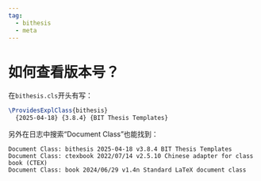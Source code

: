 ```yaml
---
tag:
  - bithesis
  - meta
---
```


# 如何查看版本号？

在`bithesis.cls`开头有写：

```latex
\ProvidesExplClass{bithesis}
  {2025-04-18} {3.8.4} {BIT Thesis Templates}
```

另外在日志中搜索“Document Class”也能找到：

```log {1}
Document Class: bithesis 2025-04-18 v3.8.4 BIT Thesis Templates
Document Class: ctexbook 2022/07/14 v2.5.10 Chinese adapter for class book (CTEX)
Document Class: book 2024/06/29 v1.4n Standard LaTeX document class
```
